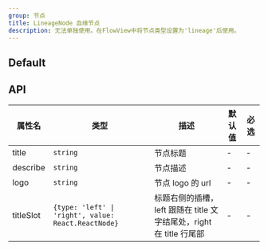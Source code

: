 ```yaml
---
group: 节点
title: LineageNode 血缘节点
description: 无法单独使用。在FlowView中将节点类型设置为'lineage'后使用。
---
```


## Default

<code src="./demos/index.tsx"></code>

## API

| 属性名    | 类型                                                | 描述                                                                | 默认值 | 必选 |
| --------- | --------------------------------------------------- | ------------------------------------------------------------------- | ------ | ---- |
| title     | `string`                                            | 节点标题                                                            | -      | -    |
| describe  | `string`                                            | 节点描述                                                            | -      | -    |
| logo      | `string`                                            | 节点 logo 的 url                                                    | -      | -    |
| titleSlot | `{type: 'left' \| 'right', value: React.ReactNode}` | 标题右侧的插槽，left 跟随在 title 文字结尾处，right 在 title 行尾部 | -      | -    |
